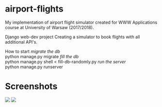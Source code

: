 # airport-flights

My implementation of airport flight simulator created for WWW Applications course at University of Warsaw (2017/2018).

Django web-dev project
Creating a simulator to book flights with all additional API's.

How to start
<i>migrate the db</i><br>
python manage.py migrate
<i>fill the db</i><br>
python manage.py shell < fill-db-randomly.py
<i>run the server</i><br>
python manage.py runserver
# Screenshots
![](https://i.imgur.com/UhyQniv.png)
![](https://i.imgur.com/aCXucu8.png)
